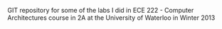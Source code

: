 GIT repository for some of the labs I did in ECE 222 - Computer Architectures course in 2A at the University of Waterloo in Winter 2013
